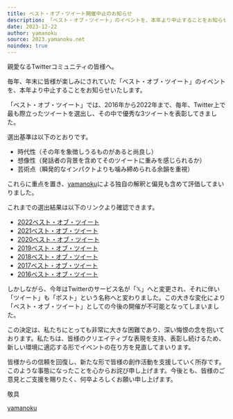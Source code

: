 ```yaml
---
title: ベスト・オブ・ツイート開催中止のお知らせ
description: 「ベスト・オブ・ツイート」のイベントを、本年より中止することをお知らせいたします
date: 2023-12-22
author: yamanoku
source: 2023.yamanoku.net
noindex: true
---
```


親愛なるTwitterコミュニティの皆様へ。

毎年、年末に皆様が楽しみにされていた「ベスト・オブ・ツイート」のイベントを、本年より中止することをお知らせいたします。

「ベスト・オブ・ツイート」では、2016年から2022年まで、毎年、Twitter上で最も際立ったツイートを選出し、その中で優秀な3ツイートを表彰してきました。

選出基準は以下のとおりです。

- 時代性（その年を象徴しうるものがあると尚良し）
- 想像性（発話者の背景を含めてそのツイートに重みを感じられるか）
- 芸術点（瞬発的なインパクトよりも噛み締められる余韻を重視）

これらに重点を置き、[yamanoku](https://twitter.com/yamanoku)による独自の解釈と偏見も含めて評価してまいりました。

これまでの選出結果は以下のリンクより確認できます。

- [2022ベスト・オブ・ツイート](https://note.com/yamanoku/n/na3cd915871d5)
- [2021ベスト・オブ・ツイート](https://twitter.com/i/events/1476534324451233793)
- [2020ベスト・オブ・ツイート](https://twitter.com/i/events/1344235132148805638)
- [2019ベスト・オブ・ツイート](https://twitter.com/i/events/1211829560846635008)
- [2018ベスト・オブ・ツイート](https://twitter.com/i/events/1079260452830425088)
- [2017ベスト・オブ・ツイート](https://twitter.com/i/events/947136525485031424)
- [2016ベスト・オブ・ツイート](https://twitter.com/i/events/947405980521730050)

しかしながら、今年はTwitterのサービス名が「𝕏」へと変更され、それに伴い「ツイート」も「ポスト」という名称へと変わりました。この大きな変化により「ベスト・オブ・ツイート」としての今後の開催が不可能となってしまいました。

この決定は、私たちにとっても非常に大きな困難であり、深い悔恨の念を抱いております。私たちは、皆様のクリエイティブな表現を支持、表彰し続けるため、新しい環境に適応する形でイベントの在り方を見直してまいります。

皆様からの信頼を回復し、新たな形で皆様の創作活動を支援していく所存です。このような事態になったことを心からお詫び申し上げます。今後とも、皆様のご意見とご支援を賜りたく、何卒よろしくお願い申し上げます。

敬具

[yamanoku](https://twitter.com/yamanoku)
